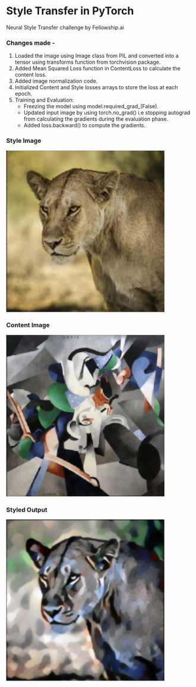 # Style Transfer in PyTorch
Neural Style Transfer challenge by Fellowship.ai

### Changes made -
1. Loaded the image using Image class from PIL and converted into a tensor using transforms function from torchvision package.
2. Added Mean Squared Loss function in ContentLoss to calculate the content loss.
3. Added image normalization code.
4. Initialized Content and Style losses arrays to store the loss at each epoch.
5. Training and Evaluation:
    - Freezing the model using model.required_grad_(False).
    - Updated input image by using torch.no_grad() i.e stopping autograd from calculating the gradients during the evaluation phase.
    - Added loss.backward() to compute the gradients.

### Style Image
![Alt](https://github.com/Krishna2709/FellowshipChallenge_StyleTransfer_PyTorch/blob/master/Images/Content%20Image.png)
### Content Image
![Alt](https://github.com/Krishna2709/FellowshipChallenge_StyleTransfer_PyTorch/blob/master/Images/Style%20Image.png)
### Styled Output
![Alt](https://github.com/Krishna2709/FellowshipChallenge_StyleTransfer_PyTorch/blob/master/Images/Styled%20Output.png)
